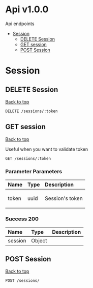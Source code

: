<a name="top"></a>
# Api v1.0.0

Api endpoints

- [Session](#session)
	- [DELETE Session](#delete-session)
	- [GET session](#get-session)
	- [POST Session](#post-session)
	


# Session

## DELETE Session
[Back to top](#top)



	DELETE /sessions/:token






## GET session
[Back to top](#top)

<p>Useful when you want to validate token</p>

	GET /sessions/:token





### Parameter Parameters

| Name     | Type       | Description                           |
|:---------|:-----------|:--------------------------------------|
| token | uuid | <p>Session's token</p>|


### Success 200

| Name     | Type       | Description                           |
|:---------|:-----------|:--------------------------------------|
| session | Object | |

## POST Session
[Back to top](#top)



	POST /sessions/







